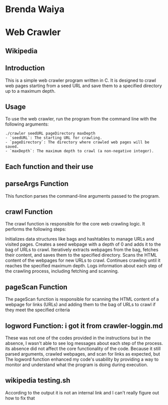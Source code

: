 # Brenda Waiya
# Web Crawler
## Wikipedia 



## Introduction

This is a simple web crawler program written in C. It is designed to crawl web pages starting from a seed URL and save them to a specified directory up to a maximum depth.

## Usage

To use the web crawler, run the program from the command line with the following arguments:

```shell
./crawler seedURL pageDirectory maxDepth
- `seedURL`: The starting URL for crawling.
- `pageDirectory`: The directory where crawled web pages will be saved.
- `maxDepth`: The maximum depth to crawl (a non-negative integer).
```
## Each function and their use 
## parseArgs Function
This function parses the command-line arguments passed to the program. 


## crawl Function
The crawl function is responsible for the core web crawling logic. It performs the following steps:

Initializes data structures like bags and hashtables to manage URLs and visited pages.
Creates a seed webpage with a depth of 0 and adds it to the bag of URLs to crawl.
Iteratively extracts webpages from the bag, fetches their content, and saves them to the specified directory.
Scans the HTML content of the webpages for new URLs to crawl.
Continues crawling until it reaches the specified maximum depth.
Logs information about each step of the crawling process, including fetching and scanning.
## pageScan Function
The pageScan function is responsible for scanning the HTML content of a webpage for links (URLs) and adding them to the bag of URLs to crawl if they meet the specified criteria


## logword Function: i got it from crawler-loggin.md
These was not one of the codes provided in the instructions but in the absence, I wasn't able to see log messages about each step of the process. its absence did not affect the core functionality of the code. Because it still parsed arguments, crawled webpages, and scan for links as expected, but  The logword function enhanced my code's usability by providing a way to monitor and understand what the program is doing during execution.

## wikipedia testing.sh
According to the output it is not an internal link and I can't really figure out how to fix that

## 





